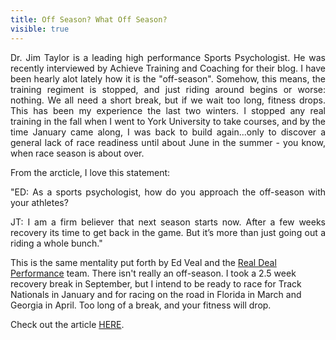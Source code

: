 ---title: Off Season? What Off Season?visible: true---<p style="text-align: justify;">
  Dr. Jim Taylor is a leading high performance Sports Psychologist. He was recently interviewed by Achieve Training and Coaching for their blog. I have been hearly alot lately how it is the "off-season". Somehow, this means, the training regiment is stopped, and just riding around begins or worse: nothing. We all need a short break, but if we wait too long, fitness drops. This has been my experience the last two winters. I stopped any real training in the fall when I went to York University to take courses, and by the time January came along, I was back to build again...only to discover a general lack of race readiness until about June in the summer - you know, when race season is about over.
</p>

<p style="text-align: justify;">
  From the arcticle, I love this statement:
</p>

<p style="text-align: justify;">
  "ED: As a sports psychologist, how do you approach the off-season with your athletes?
</p>

<p style="text-align: justify;">
  JT: I am a firm believer that next season starts now. After a few weeks recovery its time to get back in the game. But it’s more than just going out a riding a whole bunch."
</p>

<p style="text-align: left;">
  This is the same mentality put forth by Ed Veal and the <a href="http://www.realdealracing.ca" title="Real Deal Racing" target="_blank">Real Deal Performance</a> team.&nbsp;There isn't really an off-season. I took a 2.5 week recovery break in September, but I intend to be ready to race for Track Nationals in January and for racing on the road in Florida in March and Georgia in April. Too long of a break, and your fitness will drop.
</p>

<p style="text-align: justify;">
  Check out the article <a href="http://www.achieveptc.com/feature-profile-dr-jim-taylor-sports-psychlogist/" title="Interview with Dr. Jim Taylor" target="_blank">HERE</a>.
</p>